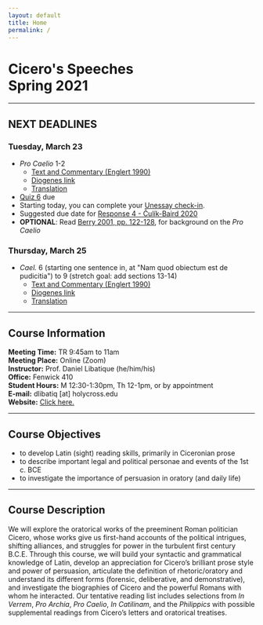 ```yaml
---
layout: default
title: Home
permalink: /
---
```


# Cicero's Speeches<br>Spring 2021

***

## NEXT DEADLINES

### Tuesday, March 23
* *Pro Caelio* 1-2
  * [Text and Commentary (Englert 1990)](https://drive.google.com/file/d/1Tly0-1Er8Mwk0i9bi37XmDwndmR1B6UN/view?usp=sharing)
  * [Diogenes link](https://d.iogen.es/web/fileDisplay?ver=1.003&user=acad&host=local&filePath=texts/Perseus_Latin/data/phi0474/phi024/phi0474.phi024.perseus-lat2.xml)
  * [Translation](https://drive.google.com/file/d/1W-AsUJ3VPdRPmTK_qccXoRVnxP2fXrqR/view?usp=sharing)
* [Quiz 6](https://hc.instructure.com/courses/3519/assignments/32245) due
* Starting today, you can complete your [Unessay check-in](unessay#stages-deadlines-and-evaluation).
* Suggested due date for [Response 4 - Čulík-Baird 2020](https://hc.instructure.com/courses/3519/assignments/32222)
* **OPTIONAL**: Read [Berry 2001, pp. 122-128](https://drive.google.com/file/d/1W-AsUJ3VPdRPmTK_qccXoRVnxP2fXrqR/view?usp=sharing), for background on the *Pro Caelio*

### Thursday, March 25
* *Cael.* 6 (starting one sentence in, at "Nam quod obiectum est de pudicitia") to 9 (stretch goal: add sections 13-14)
  * [Text and Commentary (Englert 1990)](https://drive.google.com/file/d/1Tly0-1Er8Mwk0i9bi37XmDwndmR1B6UN/view?usp=sharing)
  * [Diogenes link](https://d.iogen.es/web/fileDisplay?ver=1.003&user=acad&host=local&filePath=texts/Perseus_Latin/data/phi0474/phi024/phi0474.phi024.perseus-lat2.xml)
  * [Translation](https://drive.google.com/file/d/1W-AsUJ3VPdRPmTK_qccXoRVnxP2fXrqR/view?usp=sharing)

***

## Course Information

**Meeting Time:** TR 9:45am to 11am  
**Meeting Place:**  Online (Zoom)  
**Instructor:** Prof. Daniel Libatique (he/him/his)  
**Office:** Fenwick 410  
**Student Hours:** M 12:30-1:30pm, Th 12-1pm, or by appointment  
**E-mail:** dlibatiq [at] holycross.edu  
**Website:** [Click here.](https://libatique.info)

***

## Course Objectives

* to develop Latin (sight) reading skills, primarily in Ciceronian prose
* to describe important legal and political personae and events of the 1st c. BCE
* to investigate the importance of persuasion in oratory (and daily life)

***

## Course Description

We will explore the oratorical works of the preeminent Roman politician Cicero, whose works give us first-hand accounts of the political intrigues, shifting alliances, and struggles for power in the turbulent first century B.C.E. Through this course, we will build your syntactic and grammatical knowledge of Latin, develop an appreciation for Cicero’s brilliant prose style and power of persuasion, articulate the definition of rhetoric/oratory and understand its different forms (forensic, deliberative, and demonstrative), and investigate the biographies of Cicero and the powerful Romans with whom he interacted. Our tentative reading list includes selections from *In Verrem*, *Pro Archia*, *Pro Caelio*, *In Catilinam*, and the *Philippics* with possible supplemental readings from Cicero’s letters and oratorical treatises.
